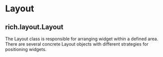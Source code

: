 # Layout

## rich.layout.Layout

The Layout class is responsible for arranging widget within a defined area. There are several concrete Layout objects with different strategies for positioning widgets.
